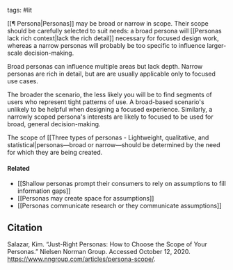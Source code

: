 tags: #lit

[[¶ Persona|Personas]] may be broad or narrow in scope. Their scope should be carefully selected to suit needs: a broad persona will [[Personas lack rich context|lack the rich detail]] necessary for focused design work, whereas a narrow personas will probably be too specific to influence larger-scale decision-making. 

Broad personas can influence multiple areas but lack depth. Narrow personas are rich in detail, but are are usually applicable only to focused use cases.

The broader the scenario, the less likely you will be to find segments of users who represent tight patterns of use. A broad-based scenario's unlikely to be helpful when designing a focused experience. Similarly, a narrowly scoped persona's interests are likely to focused to be used for broad, general decision-making. 

The scope of [[Three types of personas - Lightweight, qualitative, and statistical|personas—broad or narrow—should be determined by the need for which they are being created.

#### Related 
- [[Shallow personas prompt their consumers to rely on assumptions to fill information gaps]]
- [[Personas may create space for assumptions]]
- [[Personas communicate research or they communicate assumptions]]

## Citation
Salazar, Kim. “Just-Right Personas: How to Choose the Scope of Your Personas.” Nielsen Norman Group. Accessed October 12, 2020. https://www.nngroup.com/articles/persona-scope/.

